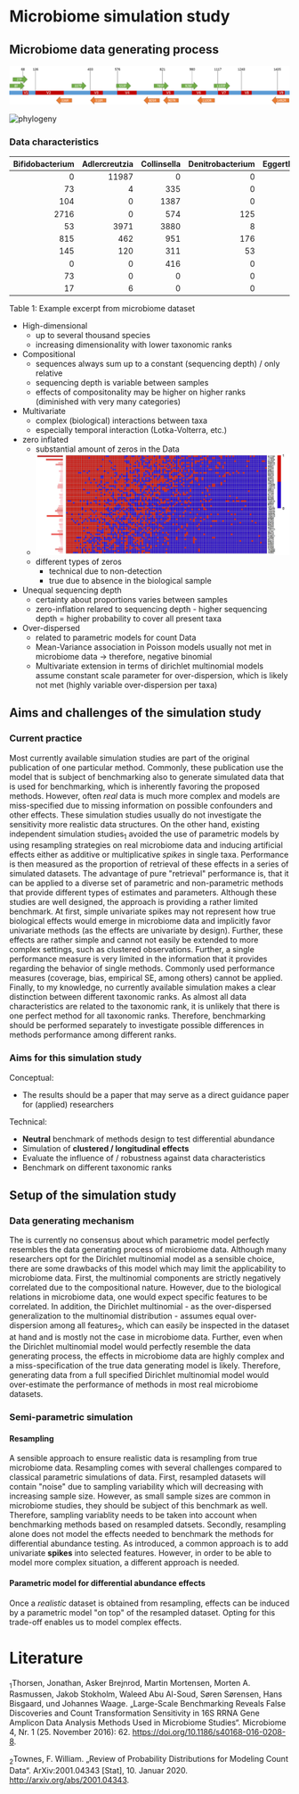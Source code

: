 # Microbiome simulation study

## Microbiome data generating process
![16s gene](16s_var_region.png)

<img src="https://www.researchgate.net/profile/Yuanqiang_Zou/publication/330862392/figure/fig1/AS:728652664811520@1550735741507/Phylogenetic-tree-of-1-520-isolated-gut-bacteria-based-on-whole-genome-sequences-The.png" alt="phylogeny" width="600"/>

### Data characteristics


| Bifidobacterium | Adlercreutzia | Collinsella | Denitrobacterium | Eggerthella |      N |
|----------------:|--------------:|------------:|-----------------:|------------:|-------:|
|               0 |         11987 |           0 |                0 |         177 | 617780 |
|              73 |             4 |         335 |                0 |          12 |  17408 |
|             104 |             0 |        1387 |                0 |          21 | 111836 |
|            2716 |             0 |         574 |              125 |          12 |  63750 |
|              53 |          3971 |        3880 |                8 |           0 | 406916 |
|             815 |           462 |         951 |              176 |          79 | 176121 |
|             145 |           120 |         311 |               53 |          11 |  66501 |
|               0 |             0 |         416 |                0 |          76 |  47556 |
|              73 |             0 |           0 |                0 |         167 |  58871 |
|              17 |             6 |           0 |                0 |           0 |  60645 |

Table 1: Example excerpt from microbiome dataset


- High-dimensional
    - up to several thousand species
    - increasing dimensionality with lower taxonomic ranks
- Compositional
    - sequences always sum up to a constant (sequencing depth) / only relative
    - sequencing depth is variable between samples
    - effects of compositonality may be higher on higher ranks (diminished with very many categories)
- Multivariate
    - complex (biological) interactions between taxa
    - especially temporal interaction (Lotka-Volterra, etc.)
- zero inflated
    - substantial amount of zeros in the Data
    - ![sparsity](sparsity_mat.jpg)
    - different types of zeros
        - technical due to non-detection
        - true due to absence in the biological sample
- Unequal sequencing depth
    - certainty about proportions varies between samples
    - zero-inflation relared to sequencing depth - higher sequencing depth = higher probability to cover all present taxa
- Over-dispersed
    - related to parametric models for count Data
    - Mean-Variance association in Poisson models usually not met in microbiome data -> therefore, negative binomial
    - Multivariate extension in terms of dirichlet multinomial models assume constant scale parameter for over-dispersion, which is likely not met (highly variable over-dispersion per taxa)

## Aims and challenges of the simulation study

### Current practice
Most currently available simulation studies are part of the original publication of one particular method. Commonly, these publication use the model that is subject of benchmarking also to generate simulated data that is used for benchmarking, which is inherently favoring the proposed methods. However, often *real* data is much more complex and models are miss-specified due to missing information on possible confounders and other effects. These simulation studies usually do not investigate the sensitivity more realistic data structures. On the other hand, existing independent simulation studies<sub>1</sub> avoided the use of parametric models by using resampling strategies on real microbiome data and inducing artificial effects either as additive or multiplicative _spikes_ in single taxa. Performance is then measured as the proportion of retrieval of these effects in a series of simulated datasets. The advantage of pure "retrieval" performance is, that it can be applied to a diverse set of parametric and non-parametric methods that provide different types of estimates and parameters. Although these studies are well designed, the approach is providing a rather limited benchmark. At first, simple univariate spikes may not represent how true biological effects would emerge in microbiome data and implicitly favor univariate methods (as the effects are univariate by design). Further, these effects are rather simple and cannot not easily be extended to more complex settings, such as clustered observations. Further, a single performance measure is very limited in the information that it provides regarding the behavior of single methods. Commonly used performance measures (coverage, bias, empirical SE, among others) cannot be applied.
Finally, to my knowledge, no currently available simulation makes a clear distinction between different taxonomic ranks. As almost all data characteristics are related to the taxonomic rank, it is unlikely that there is one perfect method for all taxonomic ranks. Therefore, benchmarking should be performed separately to investigate possible differences in methods performance among different ranks.

### Aims for this simulation study

Conceptual:
- The results should be a paper that may serve as a direct guidance paper for (applied) researchers

Technical:
- __Neutral__ benchmark of methods design to test differential abundance
-  Simulation of __clustered / longitudinal effects__
- Evaluate the influence of / robustness against data characteristics
- Benchmark on different taxonomic ranks

## Setup of the simulation study

### Data generating mechanism
The is currently no consensus about which parametric model perfectly resembles the data generating process of microbiome data. Although many researchers opt for the Dirichlet multinomial model as a sensible choice, there are some drawbacks of this model which may limit the applicability to microbiome data. First, the multinomial components are strictly negatively correlated due to the compositional nature. However, due to the biological relations in microbiome data, one would expect specific features to be correlated. In addition, the Dirichlet multinomial - as the over-dispersed generalization to the multinomial distribution - assumes equal over-dispersion among all features<sub>2</sub>, which can easily be inspected in the dataset at hand and is mostly not the case in microbiome data.
Further, even when the Dirichlet multinomial model would perfectly resemble the data generating process, the effects in microbiome data are highly complex and a miss-specification of the true data generating model is likely. Therefore, generating data from a full specified Dirichlet multinomial model would over-estimate the performance of methods in most real microbiome datasets.

### Semi-parametric simulation
#### Resampling
A sensible approach to ensure realistic data is resampling from true microbiome data. Resampling comes with several challenges compared to classical parametric simulations of data. First, resampled datasets will contain "noise" due to sampling variability which will decreasing with increasing sample size. However, as small sample sizes are common in microbiome studies, they should be subject of this benchmark as well. Therefore, sampling variablity needs to be taken into account when benchmarking methods based on resampled datsets. Secondly, resampling alone does not model the effects needed to benchmark the methods for differential abundance testing. As introduced, a common approach is to add univariate __spikes__ into selected features. However, in order to be able to model more complex situation, a different approach is needed.

#### Parametric model for differential abundance effects
Once a _realistic_ dataset is obtained from resampling, effects can be induced by a parametric model "on top" of the resampled dataset. Opting for this trade-off enables us to model complex effects.


# Literature
<sub>1</sub>Thorsen, Jonathan, Asker Brejnrod, Martin Mortensen, Morten A. Rasmussen, Jakob Stokholm, Waleed Abu Al-Soud, Søren Sørensen, Hans Bisgaard, und Johannes Waage. „Large-Scale Benchmarking Reveals False Discoveries and Count Transformation Sensitivity in 16S RRNA Gene Amplicon Data Analysis Methods Used in Microbiome Studies“. Microbiome 4, Nr. 1 (25. November 2016): 62. https://doi.org/10.1186/s40168-016-0208-8.

<sub>2</sub>Townes, F. William. „Review of Probability Distributions for Modeling Count Data“. ArXiv:2001.04343 [Stat], 10. Januar 2020. http://arxiv.org/abs/2001.04343.
